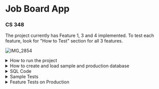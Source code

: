 # Job Board App 
### CS 348

The project currently has Feature 1, 3 and 4 implemented. To test each feature, look for "How to Test" section for all 3 features. 

![IMG_2854](https://user-images.githubusercontent.com/30390967/223331565-c62671f3-4e24-4153-befd-5a6c2cdeda99.jpg)

<details>
<summary>How to run the project</summary>

<br />

Before you begin, the project is currently set to run the production dataset. If you wish to run it with the sample data, go to ```job-board-app/server/config/db.js``` and replace line 6 with ```database:"job_board_sample_db"```.

Firstly, in the root directory, run `npm install` to install required dependencies.

Next, you need to set up the databse. Navigate to `/sql` and run the following one after another. Note: each file will run for a few seconds. A description for what each file does is found in SQL Code section of ReadMe. 
```
node db-create-connections.js
node db-create-tables.js   
node db-add-data.js     
```

Now set up the server. The server (which the client depends on) can be started by running `node Server/index.js`.

To set up the client, navigate to `/client` in another terminal and run `npm install` to install required dependencies. Then run the web app using `npm start`.
  
</details>

<details>
<summary>How to create and load sample and production database</summary>
<br />
To create and load sample and production databse, navigate to `/sql` and run the following one after another. 
```
node db-create-connections.js
node db-create-tables.js   
node db-add-data.js     
```

- db-create-connections.js creates a connection to the databse and then creates two databases: ```job_board_sample_db``` and ```job_board_prod_db``` for sample data and production data respectively. 
- db-create-tables.js creates the tables for both databases 
- db-add-data.js parses through the two data csv files (sample,prod) and adds the data to both databses respectively 

</details>

<details>
<summary>SQL Code</summary>
<br />
In job-board-app/sql you can find all the sql code used to setup the databse. 

- db-create-connections.js creates a connection to the databse and then creates two databases: ```job_board_sample_db``` and ```job_board_prod_db``` for sample data and production data respectively. 
```
  host: "localhost",
  user: "root",
  password: "password"
```
- db-create-tables.js creates the tables for both databases 
- db-add-data.js parses through the two data csv files (sample,prod) and adds the data to both databses respectively 

</details>

<details>
<summary>Sample Tests</summary>
<br />

The queries mentioned in the Report for sample data are seen in ```job-board-app/tests/sampledata/test-sample.sql``` and the output is displayed in ```job-board-app/tests/sampledata/test-sample.out```

</details>


<details>
<summary>Feature Tests on Production</summary>
<br />

The queries & ouput mentioned in the Report for production data are grouped by feature in ```job-board-app/tests``` 

</details>







